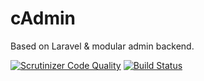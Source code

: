 # cAdmin

Based on Laravel & modular admin backend.

[![Scrutinizer Code Quality](https://scrutinizer-ci.com/g/chrischi1989/cAdmin/badges/quality-score.png?b=master)](https://scrutinizer-ci.com/g/chrischi1989/cAdmin/?branch=master)
[![Build Status](https://scrutinizer-ci.com/g/chrischi1989/cAdmin/badges/build.png?b=master)](https://scrutinizer-ci.com/g/chrischi1989/cAdmin/build-status/master)
